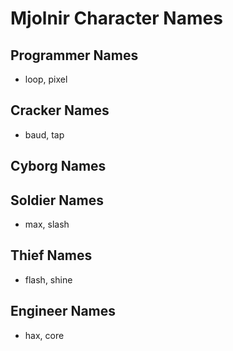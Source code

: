 # Mjolnir Character Names

## Programmer Names

- loop, pixel

## Cracker Names

- baud, tap

## Cyborg Names

## Soldier Names

- max, slash

## Thief Names

- flash, shine

## Engineer Names

- hax, core


